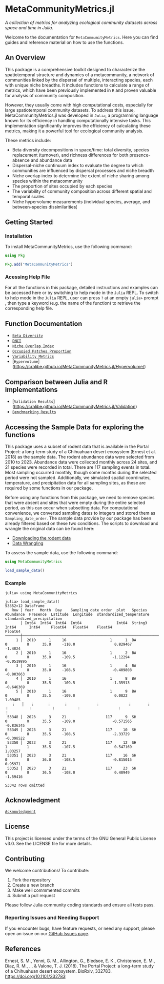 # MetaCommunityMetrics.jl 

*A collection of metrics for analyzing ecological community datasets across space and time in Julia.*

Welcome to the documentation for `MetaCommunityMetrics`. Here you can find guides and reference material on how to use the functions.

## An Overview
This package is a comprehensive toolkit designed to characterize the spatiotemporal structure and dynamics of a metacommunity, a network of communities linked by the dispersal of multiple, interacting species, each with unique niche breadths. It includes functions to calculate a range of metrics, which have been previously implemented in `R` and proven valuable for analysis of community composition.

However, they usually come with high computational costs, especially for large spatiotemporal community datasets. To address this issue, MetaCommunityMetrics.jl was developed in `Julia`, a programming language known for its efficiency in handling computationally intensive tasks. This implementation significantly improves the efficiency of calculating these metrics, making it a powerful tool for ecological community analysis. 

These metrics include:
- Beta diversity decompositions in space/time: total diversity, species replacement (turnover), and richness differences for both presence-absence and abundance data
- Dispersal-niche continuum index to evaluate the degree to which communities are influenced by dispersal processes and niche breadth
- Niche overlap index to determine the extent of niche sharing among species within the metacommunity
- The proportion of sites occupied by each species
- The variability of community composition across different spatial and temporal scales
- Niche hypervolume measurements (individual species, average, and between-species dissimilarities)

## Getting Started

### Installation

To install MetaCommunityMetrics, use the following command:

```julia
using Pkg

Pkg.add("MetaCommunityMetrics")
```
### Acessing Help File

For all the functions in this package, detailed instructions and examples can be accessed here or by switching to help mode in the `Julia` REPL. To switch to help mode in the `Julia` REPL, user can press `?` at an empty `julia>` prompt , then type a keyword (e.g. the name of the function) to retrieve the corresponding help file. 

## Function Documentation

- [`Beta Diversity`](https://cralibe.github.io/MetaCommunityMetrics.jl/BetaDiversity/)
- [`DNCI`](https://cralibe.github.io/MetaCommunityMetrics.jl/DNCI/)
- [`Niche Overlap Index`](https://cralibe.github.io/MetaCommunityMetrics.jl/NicheOverlapIndex/)
- [`Occupied Patches Proportion`](https://cralibe.github.io/MetaCommunityMetrics.jl/OccupiedPatchesProportion/)
- [`Variability Metrics`](https://cralibe.github.io/MetaCommunityMetrics.jl/VariabilityMetrics/)
- [`Hypervolume`] (https://cralibe.github.io/MetaCommunityMetrics.jl/Hypervolume/)

## Comparison between Julia and R implementations
- [`Validation Results`] (https://cralibe.github.io/MetaCommunityMetrics.jl/Validation)
- [`Benchmarking Results`](https://cralibe.github.io/MetaCommunityMetrics.jl/Benchmarking/)


## Accessing the Sample Data for exploring the functions
This package uses a subset of rodent data that is available in the Portal Project: a long-term study of a Chihuahuan desert ecosystem (Ernest et al. 2018) as the sample data. The rodent abundance data were selected from 2010 to 2023. Abundance data were collected monthly across 24 sites, and 21 species were recorded in total. There are 117 sampling events in total. Most sampling occurred monthly, though some months during the selected period were not sampled. Additionally, we simulated spatial coordinates, temperature, and precipitation data for all sampling sites, as these are required by some functions in our package.

Before using any functions from this package, we need to remove species that were absent and sites that were empty during the entire selected period, as this can occur when subsetting data. For computational convenience, we converted sampling dates to integers and stored them as `Sampling_date_order`. The sample data provide by our package has been already filtered based on these two conditions. The scripts to download and wrangle the original data can be found here:

- [Downloading the rodent data](https://github.com/cralibe/MetaCommunityMetrics.jl/blob/main/data/01_Downloading_Data.R)
- [Data Wrangling](https://github.com/cralibe/MetaCommunityMetrics.jl/blob/main/data/02_Data_Wrangling.jl)

To assess the sample data, use the following command:
```julia
using MetaCommunityMetrics

load_sample_data()
```

### Example
```@jildoctest
julia> using MetaCommunityMetrics

julia> load_sample_data()
53352×12 DataFrame
   Row │ Year   Month  Day    Sampling_date_order  plot   Species  Abundance  Presence  Latitude  Longitude  standardized_temperature  standardized_precipitation 
       │ Int64  Int64  Int64  Int64                Int64  String3  Int64      Int64     Float64   Float64    Float64                   Float64                    
───────┼──────────────────────────────────────────────────────────────────────────────────────────────────────────────────────────────────────────────────────────
     1 │  2010      1     16                    1      1  BA               0         0      35.0     -110.0                  0.829467                -1.4024
     2 │  2010      1     16                    1      2  BA               0         0      35.0     -109.5                 -1.12294                 -0.0519895
     3 │  2010      1     16                    1      4  BA               0         0      35.0     -108.5                 -0.409808                -0.803663
     4 │  2010      1     16                    1      8  BA               0         0      35.5     -109.5                 -1.35913                 -0.646369
     5 │  2010      1     16                    1      9  BA               0         0      35.5     -109.0                  0.0822                   1.09485
   ⋮   │   ⋮      ⋮      ⋮             ⋮             ⋮       ⋮         ⋮         ⋮         ⋮          ⋮                 ⋮                          ⋮
 53348 │  2023      3     21                  117      9  SH               0         0      35.5     -109.0                 -0.571565                -0.836345
 53349 │  2023      3     21                  117     10  SH               0         0      35.5     -108.5                 -2.33729                 -0.398522
 53350 │  2023      3     21                  117     12  SH               1         1      35.5     -107.5                  0.547169                 1.03257
 53351 │  2023      3     21                  117     16  SH               0         0      36.0     -108.5                 -0.815015                 0.95971
 53352 │  2023      3     21                  117     23  SH               0         0      36.5     -108.0                  0.48949                 -1.59416
                                                                                                                                                53342 rows omitted
```
## Acknowledgment
[`Acknowledgment`](https://cralibe.github.io/MetaCommunityMetrics.jl/Acknowledgment/)

## License
This project is licensed under the terms of the GNU General Public License v3.0. See the LICENSE file for more details.

## Contributing
We welcome contributions! To contribute:
1. Fork the repository
2. Create a new branch
3. Make well commmented commits
4. Submit a pull request

Please follow Julia community coding standards and ensure all tests pass.

### Reporting Issues and Needing Support
If you encounter bugs, have feature requests, or need any support, please open an issue on our 
[GitHub Issues page](https://github.com/cralibe/MetaCommunityMetrics.jl/issues).

## References
Ernest, S. M., Yenni, G. M., Allington, G., Bledsoe, E. K., Christensen, E. M., Diaz, R. M., ... & Valone, T. J. (2018). The Portal Project: a long-term study of a Chihuahuan desert ecosystem. BioRxiv, 332783. https://doi.org/10.1101/332783


